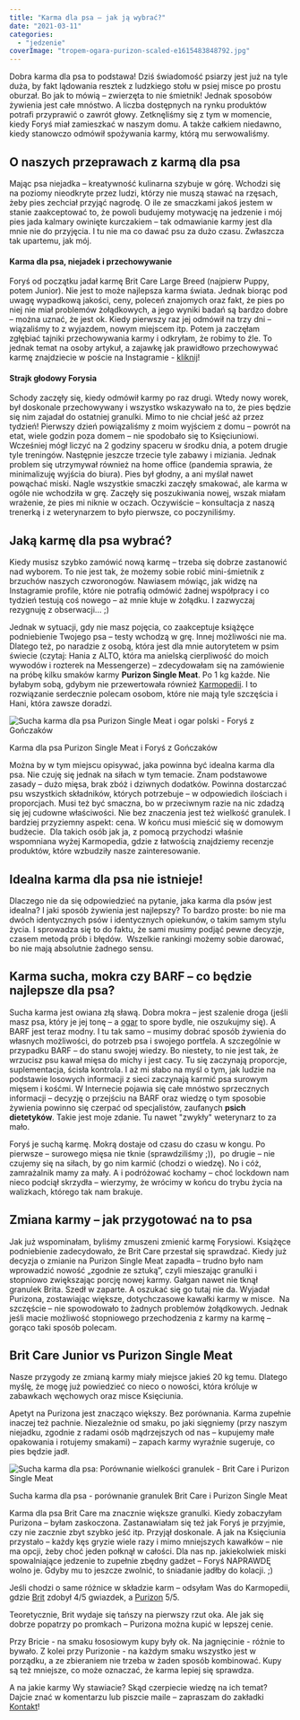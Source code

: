 ```yaml
---
title: "Karma dla psa – jak ją wybrać?"
date: "2021-03-11"
categories: 
  - "jedzenie"
coverImage: "tropem-ogara-purizon-scaled-e1615483848792.jpg"
---
```


Dobra karma dla psa to podstawa! Dziś świadomość psiarzy jest już na tyle duża, by fakt lądowania resztek z ludzkiego stołu w psiej misce po prostu oburzał. Bo jak to mówią – zwierzęta to nie śmietnik! Jednak sposobów żywienia jest całe mnóstwo. A liczba dostępnych na rynku produktów potrafi przyprawić o zawrót głowy. Zetknęliśmy się z tym w momencie, kiedy Foryś miał zamieszkać w naszym domu. A także całkiem niedawno, kiedy stanowczo odmówił spożywania karmy, którą mu serwowaliśmy.

## **O naszych przeprawach z karmą dla psa**

Mając psa niejadka – kreatywność kulinarna szybuje w górę. Wchodzi się na poziomy nieodkryte przez ludzi, którzy nie muszą stawać na rzęsach, żeby pies zechciał przyjąć nagrodę. O ile ze smaczkami jakoś jestem w stanie zaakceptować to, że powoli budujemy motywację na jedzenie i mój pies jada kalmary owinięte kurczakiem – tak odmawianie karmy jest dla mnie nie do przyjęcia. I tu nie ma co dawać psu za dużo czasu. Zwłaszcza tak upartemu, jak mój.

#### **Karma dla psa, niejadek i przechowywanie**

Foryś od początku jadał karmę Brit Care Large Breed (najpierw Puppy, potem Junior). Nie jest to może najlepsza karma świata. Jednak biorąc pod uwagę wypadkową jakości, ceny, poleceń znajomych oraz fakt, że pies po niej nie miał problemów żołądkowych, a jego wyniki badań są bardzo dobre – można uznać, że jest ok. Kiedy pierwszy raz jej odmówił na trzy dni – wiązaliśmy to z wyjazdem, nowym miejscem itp. Potem ja zaczęłam zgłębiać tajniki przechowywania karmy i odkryłam, że robimy to źle. To jednak temat na osoby artykuł, a zajawkę jak prawidłowo przechowywać karmę znajdziecie w poście na Instagramie - [kliknij](https://www.instagram.com/p/CJUOnhkH_W7/)!

#### **Strajk głodowy Forysia**

Schody zaczęły się, kiedy odmówił karmy po raz drugi. Wtedy nowy worek, był doskonale przechowywany i wszystko wskazywało na to, że pies będzie się nim zajadał do ostatniej granulki. Mimo to nie chciał jeść aż przez tydzień! Pierwszy dzień powiązaliśmy z moim wyjściem z domu – powrót na etat, wiele godzin poza domem – nie spodobało się to Księciuniowi. Wcześniej mógł liczyć na 2 godziny spaceru w środku dnia, a potem drugie tyle treningów. Następnie jeszcze trzecie tyle zabawy i miziania. Jednak problem się utrzymywał również na home office (pandemia sprawia, że minimalizuję wyjścia do biura). Pies był głodny, a ani myślał nawet powąchać miski. Nagle wszystkie smaczki zaczęły smakować, ale karma w ogóle nie wchodziła w grę. Zaczęły się poszukiwania nowej, wszak miałam wrażenie, że pies mi niknie w oczach. Oczywiście – konsultacja z naszą trenerką i z weterynarzem to było pierwsze, co poczyniliśmy. 

## **Jaką karmę dla psa wybrać?**

Kiedy musisz szybko zamówić nową karmę – trzeba się dobrze zastanowić nad wyborem. To nie jest tak, że możemy sobie robić mini-śmietnik z brzuchów naszych czworonogów. Nawiasem mówiąc, jak widzę na Instagramie profile, które nie potrafią odmówić żadnej współpracy i co tydzień testują coś nowego – aż mnie kłuje w żołądku. I zazwyczaj rezygnuję z obserwacji... ;)

Jednak w sytuacji, gdy nie masz pojęcia, co zaakceptuje książęce podniebienie Twojego psa – testy wchodzą w grę. Innej możliwości nie ma. Dlatego też, po naradzie z osobą, która jest dla mnie autorytetem w psim świecie (czytaj: Hania z ALTO, która ma anielską cierpliwość do moich wywodów i rozterek na Messengerze) – zdecydowałam się na zamówienie na próbę kilku smaków karmy **Purizon Single Meat**. Po 1 kg każde. Nie byłabym sobą, gdybym nie przewertowała również [Karmopedii](http://www.karmopedia.pl/). I to rozwiązanie serdecznie polecam osobom, które nie mają tyle szczęścia i Hani, która zawsze doradzi.

![Sucha karma dla psa Purizon Single Meat i ogar polski - Foryś z Gończaków](images/tropem-ogara-karma-dla-psa-768x1024.jpg)

Karma dla psa Purizon Single Meat i Foryś z Gończaków

Można by w tym miejscu opisywać, jaka powinna być idealna karma dla psa. Nie czuję się jednak na siłach w tym temacie. Znam podstawowe zasady – dużo mięsa, brak zbóż i dziwnych dodatków. Powinna dostarczać psu wszystkich składników, których potrzebuje – w odpowiedich ilościach i proporcjach. Musi też być smaczna, bo w przeciwnym razie na nic zdadzą się jej cudowne właściwości. Nie bez znaczenia jest też wielkość granulek. I bardziej przyziemny aspekt: cena. W końcu musi mieścić się w domowym budżecie.  Dla takich osób jak ja, z pomocą przychodzi właśnie wspomniana wyżej Karmopedia, gdzie z łatwością znajdziemy recenzje produktów, które wzbudziły nasze zainteresowanie.

## **Idealna karma dla psa nie istnieje!**

Dlaczego nie da się odpowiedzieć na pytanie, jaka karma dla psów jest idealna? I jaki sposób żywienia jest najlepszy? To bardzo proste: bo nie ma dwóch identycznych psów i identycznych opiekunów, o takim samym stylu życia. I sprowadza się to do faktu, że sami musimy podjąć pewne decyzje, czasem metodą prób i błędów.  Wszelkie rankingi możemy sobie darować, bo nie mają absolutnie żadnego sensu.

## **Karma sucha, mokra czy BARF – co będzie najlepsze dla psa?**

Sucha karma jest owiana złą sławą. Dobra mokra – jest szalenie droga (jeśli masz psa, który je jej tonę – a [ogar](https://tropemogara.pl/ogar-polski/) to spore bydle, nie oszukujmy się). A BARF jest teraz modny. I tu tak samo – musimy dobrać sposób żywienia do własnych możliwości, do potrzeb psa i swojego portfela. A szczególnie w przypadku BARF – do stanu swojej wiedzy. Bo niestety, to nie jest tak, że wrzucisz psu kawał mięsa do michy i jest cacy. Tu się zaczynają proporcje, suplementacja, ścisła kontrola. I aż mi słabo na myśl o tym, jak ludzie na podstawie losowych informacji z sieci zaczynają karmić psa surowym mięsem i kośćmi. W Internecie pojawia się całe mnóstwo sprzecznych informacji – decyzję o przejściu na BARF oraz wiedzę o tym sposobie żywienia powinno się czerpać od specjalistów, zaufanych **psich dietetyków**. Takie jest moje zdanie. Tu nawet "zwykły" weterynarz to za mało.

Foryś je suchą karmę. Mokrą dostaje od czasu do czasu w kongu. Po pierwsze – surowego mięsa nie tknie (sprawdziliśmy ;)),  po drugie – nie czujemy się na siłach, by go nim karmić (chodzi o wiedzę). No i cóż, zamrażalnik mamy za mały. A i podróżować kochamy – choć lockdown nam nieco podciął skrzydła – wierzymy, że wrócimy w końcu do trybu życia na walizkach, którego tak nam brakuje.

## **Zmiana karmy – jak przygotować na to psa**

Jak już wspominałam, byliśmy zmuszeni zmienić karmę Forysiowi. Książęce podniebienie zadecydowało, że Brit Care przestał się sprawdzać. Kiedy już decyzja o zmianie na Purizon Single Meat zapadła – trudno było nam wprowadzić nowość „zgodnie ze sztuką”, czyli mieszając granulki i stopniowo zwiększając porcję nowej karmy. Gałgan nawet nie tknął granulek Brita. Szedł w zaparte. A oszukać się go tutaj nie da. Wyjadał Purizona, zostawiając większe, dotychczasowe kawałki karmy w misce.  Na szczęście – nie spowodowało to żadnych problemów żołądkowych. Jednak jeśli macie możliwość stopniowego przechodzenia z karmy na karmę – gorąco taki sposób polecam.

## **Brit Care Junior vs Purizon Single Meat**

Nasze przygody ze zmianą karmy miały miejsce jakieś 20 kg temu. Dlatego myślę, że mogę już powiedzieć co nieco o nowości, która króluje w zabawkach węchowych oraz misce Księciunia.

Apetyt na Purizona jest znacząco większy. Bez porównania. Karma zupełnie inaczej też pachnie. Niezależnie od smaku, po jaki sięgniemy (przy naszym niejadku, zgodnie z radami osób mądrzejszych od nas – kupujemy małe opakowania i rotujemy smakami) – zapach karmy wyraźnie sugeruje, co pies będzie jadł.

![Sucha karma dla psa: Porównanie wielkości granulek - Brit Care i Purizon Single Meat](images/tropem-ogara-granulki-karmy-porownanie-768x1024.jpg)

Sucha karma dla psa - porównanie granulek Brit Care i Purizon Single Meat

Karma dla psa Brit Care ma znacznie większe granulki. Kiedy zobaczyłam Purizona – byłam zaskoczona. Zastanawiałam się też jak Foryś je przyjmie, czy nie zacznie zbyt szybko jeść itp. Przyjął doskonale. A jak na Księciunia przystało – każdy kęs gryzie wiele razy i mimo mniejszych kawałków – nie ma opcji, żeby choć jeden połknął w całości. Dla nas np. jakiekolwiek miski spowalniające jedzenie to zupełnie zbędny gadżet – Foryś NAPRAWDĘ wolno je. Gdyby mu to jeszcze zwolnić, to śniadanie jadłby do kolacji. ;)

Jeśli chodzi o same różnice w składzie karm – odsyłam Was do Karmopedii, gdzie [Brit](http://www.karmopedia.pl/brit-care-sucha-karma-dla-psow/) zdobył 4/5 gwiazdek, a [Purizon](http://www.karmopedia.pl/purizon-sucha-karma-dla-psow/) 5/5.

Teoretycznie, Brit wydaje się tańszy na pierwszy rzut oka. Ale jak się dobrze popatrzy po promkach – Purizona można kupić w lepszej cenie.

Przy Bricie - na smaku łososiowym kupy były ok. Na jagnięcinie - różnie to bywało. Z kolei przy Purizonie - na każdym smaku wszystko jest w porządku, a ze zbieraniem nie trzeba w żaden sposób kombinować. Kupy są też mniejsze, co może oznaczać, że karma lepiej się sprawdza.

A na jakie karmy Wy stawiacie? Skąd czerpiecie wiedzę na ich temat? Dajcie znać w komentarzu lub piszcie maile – zapraszam do zakładki [Kontakt](https://tropemogara.pl/kontakt/)!
